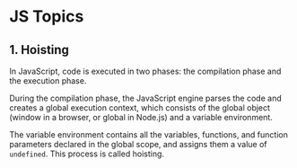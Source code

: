 # JS Topics 

## 1. Hoisting

In JavaScript, code is executed in two phases: the compilation phase and the execution phase.

During the compilation phase, the JavaScript engine parses the code and creates a global execution context, which consists of the global object (window in a browser, or global in Node.js) and a variable environment. 

The variable environment contains all the variables, functions, and function parameters declared in the global scope, and assigns them a value of `undefined`. This process is called hoisting.
